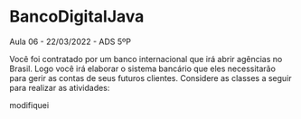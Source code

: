 # BancoDigitalJava
Aula 06 - 22/03/2022 - ADS 5ºP 

Você foi contratado por um banco internacional que irá abrir agências no Brasil. Logo você
irá elaborar o sistema bancário que eles necessitarão para gerir as contas de seus futuros
clientes. Considere as classes a seguir para realizar as atividades:

modifiquei